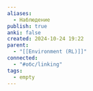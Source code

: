 ```yaml
---
aliases:
  - Наблюдение
publish: true
anki: false
created: 2024-10-24 19:22
parent:
  - "[[Environment (RL)]]"
connected:
  - "#обс/linking"
tags:
  - empty
---
```

